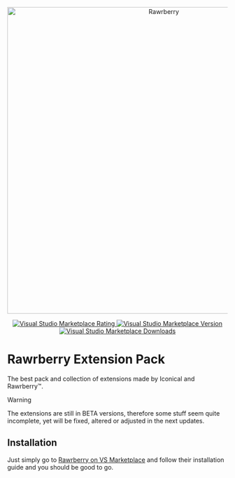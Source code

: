 <p align="center">
<img src="https://imgur.com/3XJO5z0.png" alt="Rawrberry" width="700"/>
</p>
<p align="center">
  <a href="https://marketplace.visualstudio.com/items?itemName=Iconical.rawrberry" target="_blank" rel="noopener noreferrer"> 
  <img alt="Visual Studio Marketplace Rating" src="https://img.shields.io/visual-studio-marketplace/stars/iconical.rawrberry?style=for-the-badge&color=%23E53958" />
  <img alt="Visual Studio Marketplace Version" src="https://img.shields.io/visual-studio-marketplace/v/iconical.rawrberry?include_prereleases&style=for-the-badge&color=%23E53958" />
  <img alt="Visual Studio Marketplace Downloads" src="https://img.shields.io/visual-studio-marketplace/d/iconical.rawrberry?style=for-the-badge&color=%23E53958" />
  </a>
</p>

# Rawrberry Extension Pack
The best pack and collection of extensions made by Iconical and Rawrberry™️. 

> [!WARNING]
> The extensions are still in BETA versions, therefore some stuff seem quite incomplete, yet will be fixed, altered or adjusted in the next updates.

## Installation

Just simply go to [Rawrberry on VS Marketplace](https://marketplace.visualstudio.com/items?itemName=Iconical.rawrberry) and follow their installation guide and you should be good to go.
